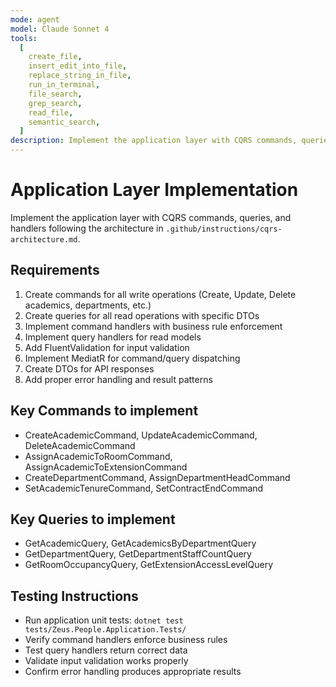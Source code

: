 ```yaml
---
mode: agent
model: Claude Sonnet 4
tools:
  [
    create_file,
    insert_edit_into_file,
    replace_string_in_file,
    run_in_terminal,
    file_search,
    grep_search,
    read_file,
    semantic_search,
  ]
description: Implement the application layer with CQRS commands, queries, and handlers
---
```


# Application Layer Implementation

Implement the application layer with CQRS commands, queries, and handlers following the architecture in `.github/instructions/cqrs-architecture.md`.

## Requirements

1. Create commands for all write operations (Create, Update, Delete academics, departments, etc.)
2. Create queries for all read operations with specific DTOs
3. Implement command handlers with business rule enforcement
4. Implement query handlers for read models
5. Add FluentValidation for input validation
6. Implement MediatR for command/query dispatching
7. Create DTOs for API responses
8. Add proper error handling and result patterns

## Key Commands to implement

- CreateAcademicCommand, UpdateAcademicCommand, DeleteAcademicCommand
- AssignAcademicToRoomCommand, AssignAcademicToExtensionCommand
- CreateDepartmentCommand, AssignDepartmentHeadCommand
- SetAcademicTenureCommand, SetContractEndCommand

## Key Queries to implement

- GetAcademicQuery, GetAcademicsByDepartmentQuery
- GetDepartmentQuery, GetDepartmentStaffCountQuery
- GetRoomOccupancyQuery, GetExtensionAccessLevelQuery

## Testing Instructions

- Run application unit tests: `dotnet test tests/Zeus.People.Application.Tests/`
- Verify command handlers enforce business rules
- Test query handlers return correct data
- Validate input validation works properly
- Confirm error handling produces appropriate results
